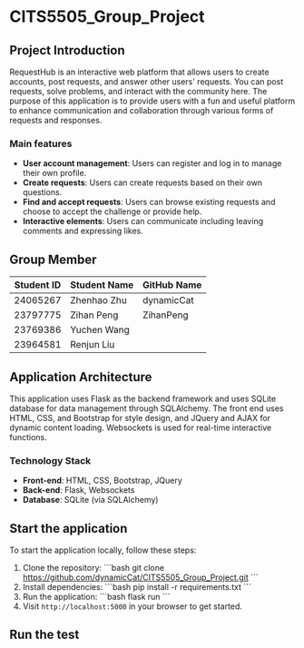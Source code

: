 # CITS5505_Group_Project

## Project Introduction
RequestHub is an interactive web platform that allows users to create accounts, post requests, and answer other users' requests. You can post requests, solve problems, and interact with the community here. The purpose of this application is to provide users with a fun and useful platform to enhance communication and collaboration through various forms of requests and responses.

### Main features
- **User account management**: Users can register and log in to manage their own profile. 
- **Create requests**: Users can create requests based on their own questions. 
- **Find and accept requests**: Users can browse existing requests and choose to accept the challenge or provide help. 
- **Interactive elements**: Users can communicate including leaving comments and expressing likes.

## Group Member
| Student ID | Student Name | GitHub Name |
|----------|-------------|---------------|
| 24065267 | Zhenhao Zhu | dynamicCat    |
| 23797775 | Zihan Peng | ZihanPeng      |
| 23769386 | Yuchen Wang |        |
| 23964581 | Renjun Liu |         |

## Application Architecture

This application uses Flask as the backend framework and uses SQLite database for data management through SQLAlchemy. The front end uses HTML, CSS, and Bootstrap for style design, and JQuery and AJAX for dynamic content loading. Websockets is used for real-time interactive functions. 

### Technology Stack

- **Front-end**: HTML, CSS, Bootstrap, JQuery
- **Back-end**: Flask, Websockets
- **Database**: SQLite (via SQLAlchemy)

## Start the application

To start the application locally, follow these steps:
1. Clone the repository:
\```bash
git clone https://github.com/dynamicCat/CITS5505_Group_Project.git
\```
2. Install dependencies:
\```bash
pip install -r requirements.txt
\```
3. Run the application:
\```bash
flask run
\```
4. Visit `http://localhost:5000` in your browser to get started. 

## Run the test
